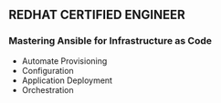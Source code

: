 ## REDHAT CERTIFIED ENGINEER
### Mastering Ansible for Infrastructure as Code 
- Automate Provisioning
- Configuration
- Application Deployment
- Orchestration 
